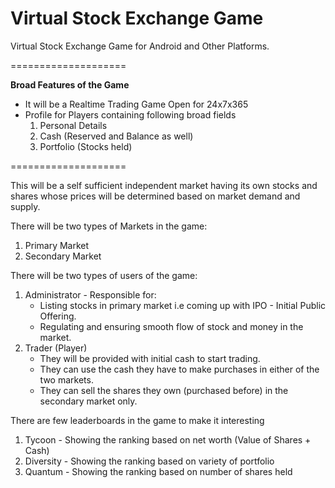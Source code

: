 # Virtual Stock Exchange Game
<p>Virtual Stock Exchange Game for Android and Other Platforms.<p>
====================
<p><b>Broad Features of the Game</b>
<ul>
<li>It will be a Realtime Trading Game Open for 24x7x365
<li>Profile for Players containing following broad fields
<ol><li>Personal Details
<li>Cash (Reserved and Balance as well)
<li>Portfolio (Stocks held)
</ol>
</ul></p>
====================
<p>This will be a self sufficient independent market having its own stocks and shares whose prices will be determined based on market demand and supply.</p>
<p>There will be two types of Markets in the game:
<ol><li>Primary Market<li>Secondary Market</ol></p>
<p>There will be two types of users of the game:
<ol>
<li>Administrator - Responsible for:
<ul><li>Listing stocks in primary market i.e coming up with IPO - Initial Public Offering.
<li>Regulating and ensuring smooth flow of stock and money in the market.</ul>
<li>Trader (Player)
<ul>
<li>They will be provided with initial cash to start trading.
<li>They can use the cash they have to make purchases in either of the two markets.
<li>They can sell the shares they own (purchased before) in the secondary market only.</ul>
</ol></p>
<p>There are few leaderboards in the game to make it interesting
<ol>
<li>Tycoon - Showing the ranking based on net worth (Value of Shares + Cash)
<li>Diversity - Showing the ranking based on variety of portfolio
<li>Quantum - Showing the ranking based on number of shares held
</ol></p>
